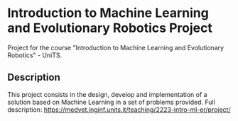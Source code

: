 # Introduction to Machine Learning and Evolutionary Robotics Project
Project for the course "Introduction to Machine Learning and Evolutionary Robotics" - UniTS.
## Description
This project consists in the design, develop and implementation of a solution based on Machine Learning in a set of problems provided.
Full description: https://medvet.inginf.units.it/teaching/2223-intro-ml-er/project/